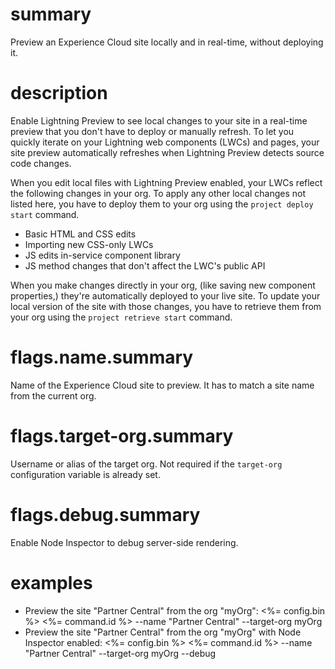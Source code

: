 # summary

Preview an Experience Cloud site locally and in real-time, without deploying it.

# description

Enable Lightning Preview to see local changes to your site in a real-time preview that you don't have to deploy or manually refresh. To let you quickly iterate on your Lightning web components (LWCs) and pages, your site preview automatically refreshes when Lightning Preview detects source code changes.

When you edit local files with Lightning Preview enabled, your LWCs reflect the following changes in your org. To apply any other local changes not listed here, you have to deploy them to your org using the `project deploy start` command.

- Basic HTML and CSS edits
- Importing new CSS-only LWCs
- JS edits in-service component library
- JS method changes that don't affect the LWC's public API

When you make changes directly in your org, (like saving new component properties,) they're automatically deployed to your live site. To update your local version of the site with those changes, you have to retrieve them from your org using the `project retrieve start` command.

# flags.name.summary

Name of the Experience Cloud site to preview. It has to match a site name from the current org.

# flags.target-org.summary

Username or alias of the target org. Not required if the `target-org` configuration variable is already set.

# flags.debug.summary

Enable Node Inspector to debug server-side rendering.

# examples

- Preview the site "Partner Central" from the org "myOrg":
  <%= config.bin %> <%= command.id %> --name "Partner Central" --target-org myOrg
- Preview the site "Partner Central" from the org "myOrg" with Node Inspector enabled:
  <%= config.bin %> <%= command.id %> --name "Partner Central" --target-org myOrg --debug
